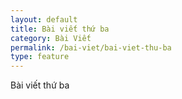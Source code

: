 ```yaml
---
layout: default
title: Bài viết thứ ba
category: Bài Viết
permalink: /bai-viet/bai-viet-thu-ba
type: feature
---
```

<p>Bài viết thứ ba</p>